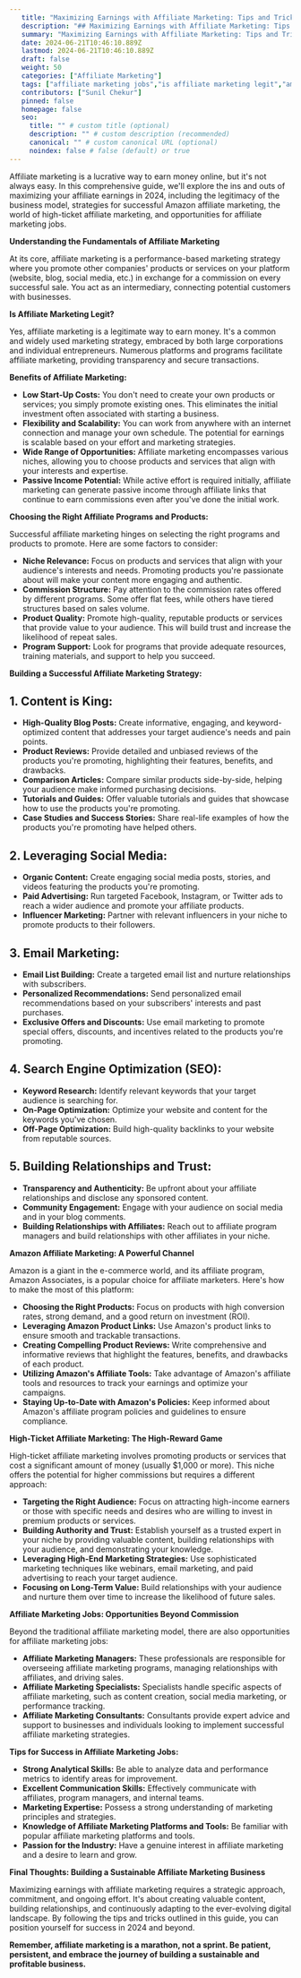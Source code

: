 ```yaml
---
   title: "Maximizing Earnings with Affiliate Marketing: Tips and Tricks in 2024"
   description: "## Maximizing Earnings with Affiliate Marketing: Tips and Tricks in 2024"
   summary: "Maximizing Earnings with Affiliate Marketing: Tips and Tricks in 2024"
   date: 2024-06-21T10:46:10.889Z
   lastmod: 2024-06-21T10:46:10.889Z
   draft: false
   weight: 50
   categories: ["Affiliate Marketing"]
   tags: ["affiliate marketing jobs","is affiliate marketing legit","amazon affiliate marketing","high ticket affiliate marketing"]
   contributors: ["Sunil Chekur"]
   pinned: false
   homepage: false
   seo:
     title: "" # custom title (optional)
     description: "" # custom description (recommended)
     canonical: "" # custom canonical URL (optional)
     noindex: false # false (default) or true
---
```


Affiliate marketing is a lucrative way to earn money online, but it's not always easy. In this comprehensive guide, we'll explore the ins and outs of maximizing your affiliate earnings in 2024, including the legitimacy of the business model, strategies for successful Amazon affiliate marketing, the world of high-ticket affiliate marketing, and opportunities for affiliate marketing jobs.

**Understanding the Fundamentals of Affiliate Marketing**

At its core, affiliate marketing is a performance-based marketing strategy where you promote other companies' products or services on your platform (website, blog, social media, etc.) in exchange for a commission on every successful sale. You act as an intermediary, connecting potential customers with businesses.

**Is Affiliate Marketing Legit?**

Yes, affiliate marketing is a legitimate way to earn money. It's a common and widely used marketing strategy, embraced by both large corporations and individual entrepreneurs. Numerous platforms and programs facilitate affiliate marketing, providing transparency and secure transactions.

**Benefits of Affiliate Marketing:**

- **Low Start-Up Costs:** You don't need to create your own products or services; you simply promote existing ones. This eliminates the initial investment often associated with starting a business.
- **Flexibility and Scalability:** You can work from anywhere with an internet connection and manage your own schedule. The potential for earnings is scalable based on your effort and marketing strategies.
- **Wide Range of Opportunities:** Affiliate marketing encompasses various niches, allowing you to choose products and services that align with your interests and expertise.
- **Passive Income Potential:** While active effort is required initially, affiliate marketing can generate passive income through affiliate links that continue to earn commissions even after you've done the initial work.

**Choosing the Right Affiliate Programs and Products:**

Successful affiliate marketing hinges on selecting the right programs and products to promote. Here are some factors to consider:

- **Niche Relevance:** Focus on products and services that align with your audience's interests and needs. Promoting products you're passionate about will make your content more engaging and authentic.
- **Commission Structure:** Pay attention to the commission rates offered by different programs. Some offer flat fees, while others have tiered structures based on sales volume.
- **Product Quality:** Promote high-quality, reputable products or services that provide value to your audience. This will build trust and increase the likelihood of repeat sales.
- **Program Support:** Look for programs that provide adequate resources, training materials, and support to help you succeed.

**Building a Successful Affiliate Marketing Strategy:**

## 1. Content is King:

- **High-Quality Blog Posts:** Create informative, engaging, and keyword-optimized content that addresses your target audience's needs and pain points.
- **Product Reviews:** Provide detailed and unbiased reviews of the products you're promoting, highlighting their features, benefits, and drawbacks.
- **Comparison Articles:** Compare similar products side-by-side, helping your audience make informed purchasing decisions.
- **Tutorials and Guides:** Offer valuable tutorials and guides that showcase how to use the products you're promoting.
- **Case Studies and Success Stories:** Share real-life examples of how the products you're promoting have helped others.

## 2. Leveraging Social Media:

- **Organic Content:** Create engaging social media posts, stories, and videos featuring the products you're promoting.
- **Paid Advertising:** Run targeted Facebook, Instagram, or Twitter ads to reach a wider audience and promote your affiliate products.
- **Influencer Marketing:** Partner with relevant influencers in your niche to promote products to their followers.

## 3. Email Marketing:

- **Email List Building:** Create a targeted email list and nurture relationships with subscribers.
- **Personalized Recommendations:** Send personalized email recommendations based on your subscribers' interests and past purchases.
- **Exclusive Offers and Discounts:** Use email marketing to promote special offers, discounts, and incentives related to the products you're promoting.

## 4. Search Engine Optimization (SEO):

- **Keyword Research:** Identify relevant keywords that your target audience is searching for.
- **On-Page Optimization:** Optimize your website and content for the keywords you've chosen.
- **Off-Page Optimization:** Build high-quality backlinks to your website from reputable sources.

## 5. Building Relationships and Trust:

- **Transparency and Authenticity:** Be upfront about your affiliate relationships and disclose any sponsored content.
- **Community Engagement:** Engage with your audience on social media and in your blog comments.
- **Building Relationships with Affiliates:** Reach out to affiliate program managers and build relationships with other affiliates in your niche.

**Amazon Affiliate Marketing: A Powerful Channel**

Amazon is a giant in the e-commerce world, and its affiliate program, Amazon Associates, is a popular choice for affiliate marketers. Here's how to make the most of this platform:

- **Choosing the Right Products:** Focus on products with high conversion rates, strong demand, and a good return on investment (ROI).
- **Leveraging Amazon Product Links:** Use Amazon's product links to ensure smooth and trackable transactions.
- **Creating Compelling Product Reviews:** Write comprehensive and informative reviews that highlight the features, benefits, and drawbacks of each product.
- **Utilizing Amazon's Affiliate Tools:** Take advantage of Amazon's affiliate tools and resources to track your earnings and optimize your campaigns.
- **Staying Up-to-Date with Amazon's Policies:** Keep informed about Amazon's affiliate program policies and guidelines to ensure compliance.

**High-Ticket Affiliate Marketing: The High-Reward Game**

High-ticket affiliate marketing involves promoting products or services that cost a significant amount of money (usually $1,000 or more). This niche offers the potential for higher commissions but requires a different approach:

- **Targeting the Right Audience:** Focus on attracting high-income earners or those with specific needs and desires who are willing to invest in premium products or services.
- **Building Authority and Trust:** Establish yourself as a trusted expert in your niche by providing valuable content, building relationships with your audience, and demonstrating your knowledge.
- **Leveraging High-End Marketing Strategies:** Use sophisticated marketing techniques like webinars, email marketing, and paid advertising to reach your target audience.
- **Focusing on Long-Term Value:** Build relationships with your audience and nurture them over time to increase the likelihood of future sales.

**Affiliate Marketing Jobs: Opportunities Beyond Commission**

Beyond the traditional affiliate marketing model, there are also opportunities for affiliate marketing jobs:

- **Affiliate Marketing Managers:** These professionals are responsible for overseeing affiliate marketing programs, managing relationships with affiliates, and driving sales.
- **Affiliate Marketing Specialists:** Specialists handle specific aspects of affiliate marketing, such as content creation, social media marketing, or performance tracking.
- **Affiliate Marketing Consultants:** Consultants provide expert advice and support to businesses and individuals looking to implement successful affiliate marketing strategies.

**Tips for Success in Affiliate Marketing Jobs:**

- **Strong Analytical Skills:** Be able to analyze data and performance metrics to identify areas for improvement.
- **Excellent Communication Skills:** Effectively communicate with affiliates, program managers, and internal teams.
- **Marketing Expertise:** Possess a strong understanding of marketing principles and strategies.
- **Knowledge of Affiliate Marketing Platforms and Tools:** Be familiar with popular affiliate marketing platforms and tools.
- **Passion for the Industry:** Have a genuine interest in affiliate marketing and a desire to learn and grow.

**Final Thoughts: Building a Sustainable Affiliate Marketing Business**

Maximizing earnings with affiliate marketing requires a strategic approach, commitment, and ongoing effort. It's about creating valuable content, building relationships, and continuously adapting to the ever-evolving digital landscape. By following the tips and tricks outlined in this guide, you can position yourself for success in 2024 and beyond.

**Remember, affiliate marketing is a marathon, not a sprint. Be patient, persistent, and embrace the journey of building a sustainable and profitable business.**

